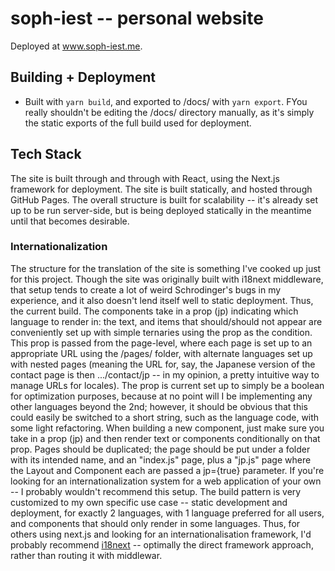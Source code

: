 # soph-iest -- personal website
Deployed at www.soph-iest.me.

## Building + Deployment

- Built with `yarn build`, and exported to /docs/ with `yarn export`. FYou really shouldn't be editing the /docs/ directory manually, as it's simply the static exports of the full build used for deployment.

## Tech Stack

The site is built through and through with React, using the Next.js framework for deployment. The site is built statically, and hosted through GitHub Pages. The overall structure is built for scalability -- it's already set up to be run server-side, but is being deployed statically in the meantime until that becomes desirable.

### Internationalization

The structure for the translation of the site is something I've cooked up just for this project. Though the site was originally built with i18next middleware, that setup tends to create a lot of weird Schrodinger's bugs in my experience, and it also doesn't lend itself well to static deployment.
Thus, the current build. The components take in a prop (jp) indicating which language to render in: the text, and items that should/should not appear are conveniently set up with simple ternaries using the prop as the condition. This prop is passed from the page-level, where each page is set up to an appropriate URL using the /pages/ folder, with alternate languages set up with nested pages (meaning the URL for, say, the Japanese version of the contact page is then .../contact/jp -- in my opinion, a pretty intuitive way to manage URLs for locales). The prop is current set up to simply be a boolean for optimization purposes, because at no point will I be implementing any other languages beyond the 2nd; however, it should be obvious that this could easily be switched to a short string, such as the language code, with some light refactoring.
When building a new component, just make sure you take in a prop (jp) and then render text or components conditionally on that prop. Pages should be duplicated; the page should be put under a folder with its intended name, and an "index.js" page, plus a "jp.js" page where the Layout and Component each are passed a jp={true} parameter.
If you're looking for an internationalization system for a web application of your own -- I probably wouldn't recommend this setup. The build pattern is very customized to my own specific use case -- static development and deployment, for exactly 2 languages, with 1 language preferred for all users, and components that should only render in some languages. Thus, for others using next.js and looking for an internationalisation framework, I'd probably recommend [i18next](https://www.i18next.com/) -- optimally the direct framework approach, rather than routing it with middlewar.
